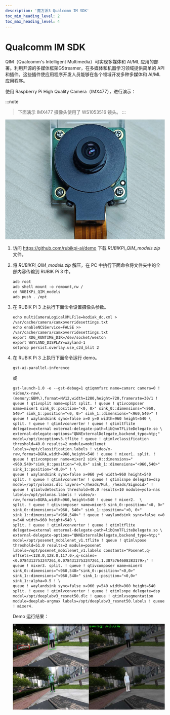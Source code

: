 ```yaml
---
description: '魔方派3 Qualcomm IM SDK'
toc_min_heading_level: 2
toc_max_heading_level: 4
---
```


# Qualcomm IM SDK

QIM（Qualcomm's Intelligent Multimedia）可实现多媒体和 AI/ML 应用的部署。利用开源的多媒体框架GStreamer，在多媒体和机器学习领域提供简单的 API 和插件。这些插件使应用程序开发人员能够在各个领域开发多种多媒体和 AI/ML 应用程序。

使用 Raspberry Pi High Quality Camera（IMX477），进行演示：

:::note
>
> 下面演示 IMX477 摄像头使用了 WS1053516 镜头。
:::

![](images/20250314-155508-1.jpg)

1. 访问  https://github.com/rubikpi-ai/demo 下载 *RUBIKPi\_QIM\_models.zip* 文件。

2. 将 *RUBIKPi\_QIM\_models.zip&#x20;*&#x89E3;压，在 PC 中执行下面命令将文件夹中的全部内容传输到 RUBIK Pi 3 中。

   ```shell
   adb root
   adb shell mount -o remount,rw /
   cd RUBIKPi_QIM_models
   adb push . /opt
   ```

3. 在 RUBIK Pi 3 上执行下面命令设置摄像头参数。

   ```shell
   echo multiCameraLogicalXMLFile=kodiak_dc.xml > /var/cache/camera/camxoverridesettings.txt
   echo enableNCSService=FALSE >> /var/cache/camera/camxoverridesettings.txt
   export XDG_RUNTIME_DIR=/dev/socket/weston
   export WAYLAND_DISPLAY=wayland-1
   setprop persist.overlay.use_c2d_blit 2
   ```

4. 在 RUBIK Pi 3 上执行下面命令运行 demo。

   ```shell
   gst-ai-parallel-inference
   ```

   或

   ```shell
   gst-launch-1.0 -e --gst-debug=1 qtiqmmfsrc name=camsrc camera=0 ! video/x-raw\(memory:GBM\),format=NV12,width=1280,height=720,framerate=30/1 ! queue ! qtivsplit name=split split. ! queue ! qtivcomposer name=mixer1 sink_0::position="<0, 0>" sink_0::dimensions="<960, 540>" sink_1::position="<0, 0>" sink_1::dimensions="<960,540>" ! queue ! waylandsink sync=false x=0 y=0 width=960 height=540 \
   split. ! queue ! qtimlvconverter ! queue ! qtimltflite delegate=external external-delegate-path=libQnnTFLiteDelegate.so \
   external-delegate-options="QNNExternalDelegate,backend_type=htp;" model=/opt/inceptionv3.tflite ! queue ! qtimlvclassification threshold=40.0 results=2 module=mobilenet labels=/opt/classification.labels ! video/x-raw,format=BGRA,width=960,height=540 ! queue ! mixer1. split. ! queue ! qtivcomposer name=mixer2 sink_0::dimensions="<960,540>"sink_0::position="<0,0>" sink_1::dimensions="<960,540>" sink_1::position="<0,0>" ! \
   queue ! waylandsink sync=false x=960 y=0 width=960 height=540 split. ! queue ! qtimlvconverter ! queue ! qtimlsnpe delegate=dsp model=/opt/yolonas.dlc layers="</heads/Mul, /heads/Sigmoid>" ! queue ! qtimlvdetection threshold=40.0 results=10 module=yolo-nas labels=/opt/yolonas.labels ! video/x-raw,format=BGRA,width=960,height=540 ! queue ! mixer2.  \
   split. ! queue ! qtivcomposer name=mixer3 sink_0::position="<0, 0>" sink_0::dimensions="<960, 540>" sink_1::position="<0, 0>" sink_1::dimensions="<960,540>" ! queue ! waylandsink sync=false x=0 y=540 width=960 height=540 \
   split. ! queue ! qtimlvconverter ! queue ! qtimltflite delegate=external external-delegate-path=libQnnTFLiteDelegate.so \
   external-delegate-options="QNNExternalDelegate,backend_type=htp;" model=/opt/posenet_mobilenet_v1.tflite ! queue ! qtimlvpose threshold=51.0 results=2 module=posenet labels=/opt/posenet_mobilenet_v1.labels constants="Posenet,q-offsets=<128.0,128.0,117.0>,q-scales=<0.0784313753247261,0.0784313753247261,1.3875764608383179>;" ! queue ! mixer3. split. ! queue ! qtivcomposer name=mixer4 sink_0::dimensions="<960,540>"sink_0::position="<0,0>" sink_1::dimensions="<960,540>" sink_1::position="<0,0>" sink_1::alpha=0.5 ! \
   queue ! waylandsink sync=false x=960 y=540 width=960 height=540 split. ! queue ! qtimlvconverter ! queue ! qtimlsnpe delegate=dsp model=/opt/deeplabv3_resnet50.dlc ! queue ! qtimlvsegmentation module=deeplab-argmax labels=/opt/deeplabv3_resnet50.labels ! queue ! mixer4.
   ```

   Demo 运行结果：

   ![](images/img_v3_02go_1928a57c-bace-40e4-b8b3-c13895f049cg.jpg)